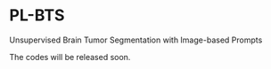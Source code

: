 # PL-BTS
Unsupervised Brain Tumor Segmentation with Image-based Prompts

The codes will be released soon.
